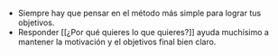 - Siempre hay que pensar en el método más simple para lograr tus objetivos.
- Responder [[¿Por qué quieres lo que quieres?]] ayuda muchísimo a mantener la motivación y el objetivos final bien claro.
